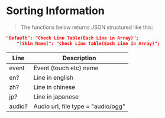 # Sorting Information
> The functions below returns JSON structured like this:

```json
"Default": "Check Line Table(Each Line in Array)";
    "[Skin Name]": "Check Line Table(Each Line in Array)";
```

| Line   | Description                          |
|--------|--------------------------------------|
| event  | Event (touch etc) name               |
| en?    | Line in english                      |
| zh?    | Line in chinese                      |
| jp?    | Line in japanese                     |
| audio? | Audio url, file type = "audio/ogg"   |
